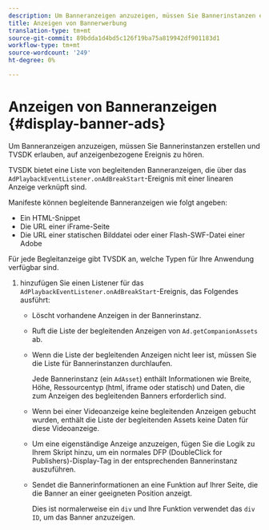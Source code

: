 ```yaml
---
description: Um Banneranzeigen anzuzeigen, müssen Sie Bannerinstanzen erstellen und TVSDK erlauben, auf anzeigenbezogene Ereignis zu hören.
title: Anzeigen von Bannerwerbung
translation-type: tm+mt
source-git-commit: 89bdda1d4bd5c126f19ba75a819942df901183d1
workflow-type: tm+mt
source-wordcount: '249'
ht-degree: 0%

---
```



# Anzeigen von Banneranzeigen {#display-banner-ads}

Um Banneranzeigen anzuzeigen, müssen Sie Bannerinstanzen erstellen und TVSDK erlauben, auf anzeigenbezogene Ereignis zu hören.

TVSDK bietet eine Liste von begleitenden Banneranzeigen, die über das `AdPlaybackEventListener.onAdBreakStart`-Ereignis mit einer linearen Anzeige verknüpft sind.

Manifeste können begleitende Banneranzeigen wie folgt angeben:

* Ein HTML-Snippet
* Die URL einer iFrame-Seite
* Die URL einer statischen Bilddatei oder einer Flash-SWF-Datei einer Adobe

Für jede Begleitanzeige gibt TVSDK an, welche Typen für Ihre Anwendung verfügbar sind.

1. hinzufügen Sie einen Listener für das `AdPlaybackEventListener.onAdBreakStart`-Ereignis, das Folgendes ausführt:

   * Löscht vorhandene Anzeigen in der Bannerinstanz.
   * Ruft die Liste der begleitenden Anzeigen von `Ad.getCompanionAssets` ab.
   * Wenn die Liste der begleitenden Anzeigen nicht leer ist, müssen Sie die Liste für Bannerinstanzen durchlaufen.

      Jede Bannerinstanz (ein `AdAsset`) enthält Informationen wie Breite, Höhe, Ressourcentyp (html, iframe oder statisch) und Daten, die zum Anzeigen des begleitenden Banners erforderlich sind.
   * Wenn bei einer Videoanzeige keine begleitenden Anzeigen gebucht wurden, enthält die Liste der begleitenden Assets keine Daten für diese Videoanzeige.
   * Um eine eigenständige Anzeige anzuzeigen, fügen Sie die Logik zu Ihrem Skript hinzu, um ein normales DFP (DoubleClick for Publishers)-Display-Tag in der entsprechenden Bannerinstanz auszuführen.
   * Sendet die Bannerinformationen an eine Funktion auf Ihrer Seite, die die Banner an einer geeigneten Position anzeigt.

      Dies ist normalerweise ein `div` und Ihre Funktion verwendet das `div ID`, um das Banner anzuzeigen.